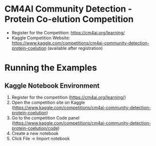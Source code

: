 # CM4AI Community Detection - Protein Co-elution Competition
- Register for the Competition: https://cm4ai.org/learning/
- Kaggle Competition Website: https://www.kaggle.com/competitions/cm4ai-community-detection-protein-coelution (available after registration)

# Running the Examples
## Kaggle Notebook Environment
1. Register for the competition (https://cm4ai.org/learning/)
2. Open the competition site on Kaggle (https://www.kaggle.com/competitions/cm4ai-community-detection-protein-coelution)
3. Go to the competition Code panel (https://www.kaggle.com/competitions/cm4ai-community-detection-protein-coelution/code)
4. Create a new notebook
5. Click File -> Import notebook